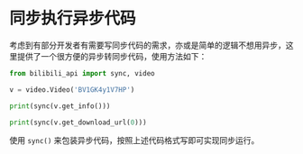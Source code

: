 # 同步执行异步代码

考虑到有部分开发者有需要写同步代码的需求，亦或是简单的逻辑不想用异步，这里提供了一个很方便的异步转同步代码，使用方法如下：

```python
from bilibili_api import sync, video

v = video.Video('BV1GK4y1V7HP')

print(sync(v.get_info()))

print(sync(v.get_download_url(0)))
```

使用 `sync()` 来包装异步代码，按照上述代码格式写即可实现同步运行。
